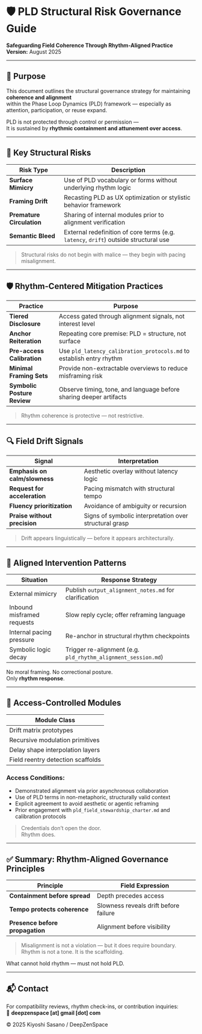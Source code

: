 # 🛡️ PLD Structural Risk Governance Guide  
**Safeguarding Field Coherence Through Rhythm-Aligned Practice**  
**Version:** August 2025

---

## 🧭 Purpose

This document outlines the structural governance strategy for maintaining **coherence and alignment**  
within the Phase Loop Dynamics (PLD) framework — especially as attention, participation, or reuse expand.

PLD is not protected through control or permission —  
It is sustained by **rhythmic containment and attunement over access**.

---

## 🧱 Key Structural Risks

| Risk Type               | Description |
|-------------------------|-------------|
| **Surface Mimicry**        | Use of PLD vocabulary or forms without underlying rhythm logic |
| **Framing Drift**          | Recasting PLD as UX optimization or stylistic behavior framework |
| **Premature Circulation** | Sharing of internal modules prior to alignment verification |
| **Semantic Bleed**         | External redefinition of core terms (e.g. `latency`, `drift`) outside structural use |

> Structural risks do not begin with malice — they begin with pacing misalignment.

---

## 🛡️ Rhythm-Centered Mitigation Practices

| Practice                  | Purpose |
|---------------------------|---------|
| **Tiered Disclosure**        | Access gated through alignment signals, not interest level |
| **Anchor Reiteration**      | Repeating core premise: PLD = structure, not surface |
| **Pre-access Calibration**  | Use `pld_latency_calibration_protocols.md` to establish entry rhythm |
| **Minimal Framing Sets**    | Provide non-extractable overviews to reduce misframing risk |
| **Symbolic Posture Review** | Observe timing, tone, and language before sharing deeper artifacts |

> Rhythm coherence is protective — not restrictive.

---

## 🔍 Field Drift Signals

| Signal                         | Interpretation |
|--------------------------------|----------------|
| **Emphasis on calm/slowness** | Aesthetic overlay without latency logic |
| **Request for acceleration**  | Pacing mismatch with structural tempo |
| **Fluency prioritization**    | Avoidance of ambiguity or recursion |
| **Praise without precision**  | Signs of symbolic interpretation over structural grasp |

> Drift appears linguistically — before it appears architecturally.

---

## 🔁 Aligned Intervention Patterns

| Situation                     | Response Strategy |
|-------------------------------|-------------------|
| External mimicry              | Publish `output_alignment_notes.md` for clarification |
| Inbound misframed requests    | Slow reply cycle; offer reframing language |
| Internal pacing pressure      | Re-anchor in structural rhythm checkpoints |
| Symbolic logic decay          | Trigger re-alignment (e.g. `pld_rhythm_alignment_session.md`) |

No moral framing. No correctional posture.  
Only **rhythm response**.

---

## 🔐 Access-Controlled Modules

| Module Class |
|--------------|
| Drift matrix prototypes  
| Recursive modulation primitives  
| Delay shape interpolation layers  
| Field reentry detection scaffolds  

### Access Conditions:

- Demonstrated alignment via prior asynchronous collaboration  
- Use of PLD terms in non-metaphoric, structurally valid context  
- Explicit agreement to avoid aesthetic or agentic reframing  
- Prior engagement with `pld_field_stewardship_charter.md` and calibration protocols

> Credentials don’t open the door.  
> Rhythm does.

---

## ✅ Summary: Rhythm-Aligned Governance Principles

| Principle                  | Field Expression |
|----------------------------|------------------|
| **Containment before spread** | Depth precedes access |
| **Tempo protects coherence** | Slowness reveals drift before failure |
| **Presence before propagation** | Alignment before visibility |

> Misalignment is not a violation — but it does require boundary.  
> Rhythm is not a tone. It is the scaffolding.

What cannot hold rhythm — must not hold PLD.

---

## 📬 Contact

For compatibility reviews, rhythm check-ins, or contribution inquiries:  
📩 **deepzenspace [at] gmail [dot] com**

© 2025 Kiyoshi Sasano / DeepZenSpace
